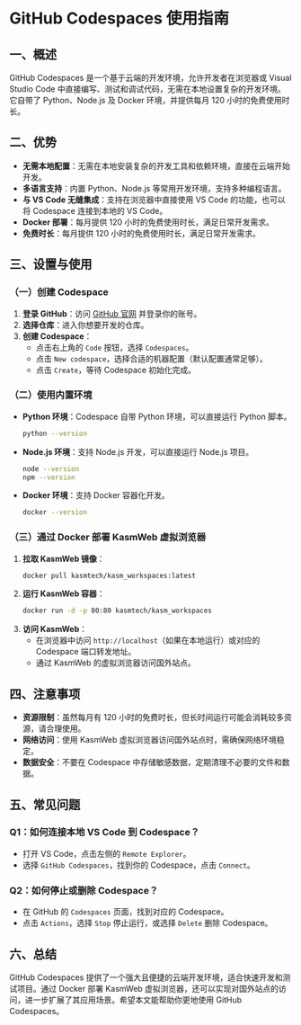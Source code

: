 # GitHub Codespaces 使用指南

## 一、概述
GitHub Codespaces 是一个基于云端的开发环境，允许开发者在浏览器或 Visual Studio Code 中直接编写、测试和调试代码，无需在本地设置复杂的开发环境。它自带了 Python、Node.js 及 Docker 环境，并提供每月 120 小时的免费使用时长。

## 二、优势
- **无需本地配置**：无需在本地安装复杂的开发工具和依赖环境，直接在云端开始开发。
- **多语言支持**：内置 Python、Node.js 等常用开发环境，支持多种编程语言。
- **与 VS Code 无缝集成**：支持在浏览器中直接使用 VS Code 的功能，也可以将 Codespace 连接到本地的 VS Code。
- **Docker 部署**：每月提供 120 小时的免费使用时长，满足日常开发需求。
- **免费时长**：每月提供 120 小时的免费使用时长，满足日常开发需求。

## 三、设置与使用

### （一）创建 Codespace
1. **登录 GitHub**：访问 [GitHub 官网](https://github.com/) 并登录你的账号。
2. **选择仓库**：进入你想要开发的仓库。
3. **创建 Codespace**：
   - 点击右上角的 `Code` 按钮，选择 `Codespaces`。
   - 点击 `New codespace`，选择合适的机器配置（默认配置通常足够）。
   - 点击 `Create`，等待 Codespace 初始化完成。

### （二）使用内置环境
- **Python 环境**：Codespace 自带 Python 环境，可以直接运行 Python 脚本。
  ```bash
  python --version
  ```
- **Node.js 环境**：支持 Node.js 开发，可以直接运行 Node.js 项目。
  ```bash
  node --version
  npm --version
  ```
- **Docker 环境**：支持 Docker 容器化开发。
  ```bash
  docker --version
  ```

### （三）通过 Docker 部署 KasmWeb 虚拟浏览器
1. **拉取 KasmWeb 镜像**：
   ```bash
   docker pull kasmtech/kasm_workspaces:latest
   ```
2. **运行 KasmWeb 容器**：
   ```bash
   docker run -d -p 80:80 kasmtech/kasm_workspaces
   ```
3. **访问 KasmWeb**：
   - 在浏览器中访问 `http://localhost`（如果在本地运行）或对应的 Codespace 端口转发地址。
   - 通过 KasmWeb 的虚拟浏览器访问国外站点。

## 四、注意事项
- **资源限制**：虽然每月有 120 小时的免费时长，但长时间运行可能会消耗较多资源，请合理使用。
- **网络访问**：使用 KasmWeb 虚拟浏览器访问国外站点时，需确保网络环境稳定。
- **数据安全**：不要在 Codespace 中存储敏感数据，定期清理不必要的文件和数据。

## 五、常见问题
### Q1：如何连接本地 VS Code 到 Codespace？
- 打开 VS Code，点击左侧的 `Remote Explorer`。
- 选择 `GitHub Codespaces`，找到你的 Codespace，点击 `Connect`。

### Q2：如何停止或删除 Codespace？
- 在 GitHub 的 `Codespaces` 页面，找到对应的 Codespace。
- 点击 `Actions`，选择 `Stop` 停止运行，或选择 `Delete` 删除 Codespace。

## 六、总结
GitHub Codespaces 提供了一个强大且便捷的云端开发环境，适合快速开发和测试项目。通过 Docker 部署 KasmWeb 虚拟浏览器，还可以实现对国外站点的访问，进一步扩展了其应用场景。希望本文能帮助你更地使用 GitHub Codespaces。

<!--stackedit_data:
eyJoaXN0b3J5IjpbLTE0MTc1NTUsLTExNDc5ODU4MjUsMTAzND
Q0Mzg2NF19
-->